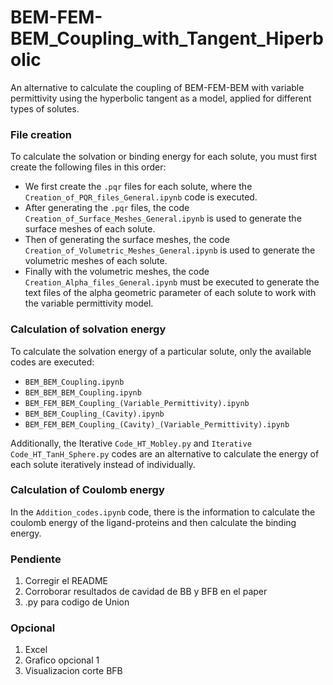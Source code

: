 # BEM-FEM-BEM_Coupling_with_Tangent_Hiperbolic
An alternative to calculate the coupling of BEM-FEM-BEM with variable permittivity using the hyperbolic tangent as a model, applied for different types of solutes.

### File creation
To calculate the solvation or binding energy for each solute, you must first create the following files in this order:
- We first create the `.pqr` files for each solute, where the `Creation_of_PQR_files_General.ipynb` code is executed.
- After generating the `.pqr` files, the code `Creation_of_Surface_Meshes_General.ipynb` is used to generate the surface meshes of each solute.
- Then of generating the surface meshes, the code `Creation_of_Volumetric_Meshes_General.ipynb` is used to generate the volumetric meshes of each solute.
- Finally with the volumetric meshes, the code `Creation_Alpha_files_General.ipynb` must be executed to generate the text files of the alpha geometric parameter of each solute to work with the variable permittivity model.

### Calculation of solvation energy
To calculate the solvation energy of a particular solute, only the available codes are executed:
- `BEM_BEM_Coupling.ipynb`
- `BEM_BEM_BEM_Coupling.ipynb`
- `BEM_FEM_BEM_Coupling_(Variable_Permittivity).ipynb`
- `BEM_BEM_Coupling_(Cavity).ipynb`
- `BEM_FEM_BEM_Coupling_(Cavity)_(Variable_Permittivity).ipynb`

Additionally, the Iterative `Code_HT_Mobley.py` and `Iterative Code_HT_TanH_Sphere.py` codes are an alternative to calculate the energy of each solute iteratively instead of individually.

### Calculation of Coulomb energy
In the `Addition_codes.ipynb` code, there is the information to calculate the coulomb energy of the ligand-proteins and then calculate the binding energy.

### Pendiente 
1. Corregir el README
2. Corroborar resultados de cavidad de BB y BFB en el paper
3. .py para codigo de Union

### Opcional
1. Excel
2. Grafico opcional 1
3. Visualizacion corte BFB
